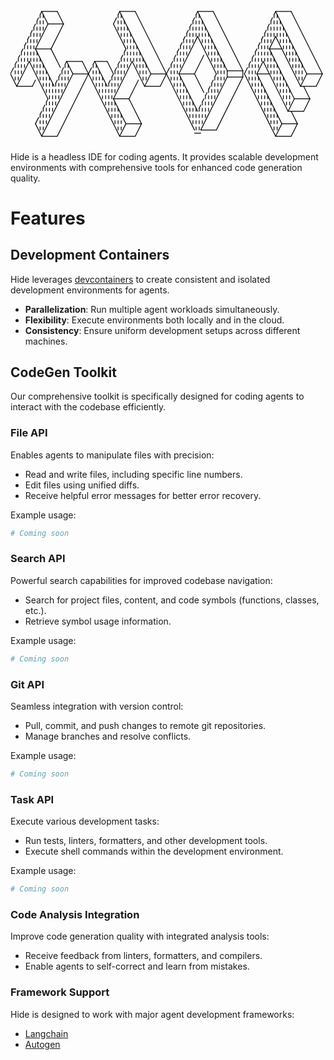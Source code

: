 <div style="display: flex; justify-content: center;">
<svg xmlns="http://www.w3.org/2000/svg" viewBox="0 0 808 352" class="svgbob">
    <style>svg { width: 100%; height: auto; } .svgbob line, .svgbob path, .svgbob circle, .svgbob rect, .svgbob polygon { stroke:
        black; stroke-width: 2; stroke-opacity: 1; fill-opacity: 1; stroke-linecap: round;
        stroke-linejoin: miter; } .svgbob text { white-space: pre; fill: black; font-family: Iosevka
        Fixed, monospace; font-size: 14px; } .svgbob rect.backdrop { stroke: none; fill: white; }
        .svgbob .broken { stroke-dasharray: 8; } .svgbob .filled { fill: black; } .svgbob .bg_filled
        { fill: white; stroke-width: 1; } .svgbob .nofill { fill: white; } .svgbob .end_marked_arrow
        { marker-end: url(#arrow); } .svgbob .start_marked_arrow { marker-start: url(#arrow); }
        .svgbob .end_marked_diamond { marker-end: url(#diamond); } .svgbob .start_marked_diamond {
        marker-start: url(#diamond); } .svgbob .end_marked_circle { marker-end: url(#circle); }
        .svgbob .start_marked_circle { marker-start: url(#circle); } .svgbob .end_marked_open_circle
        { marker-end: url(#open_circle); } .svgbob .start_marked_open_circle { marker-start:
        url(#open_circle); } .svgbob .end_marked_big_open_circle { marker-end:
        url(#big_open_circle); } .svgbob .start_marked_big_open_circle { marker-start:
        url(#big_open_circle); }<!--separator--></style>
    <defs>
        <marker id="arrow" viewBox="-2 -2 8 8" refX="4" refY="2" markerWidth="7" markerHeight="7"
            orient="auto-start-reverse">
            <polygon points="0,0 0,4 4,2 0,0"></polygon>
        </marker>
        <marker id="diamond" viewBox="-2 -2 8 8" refX="4" refY="2" markerWidth="7" markerHeight="7"
            orient="auto-start-reverse">
            <polygon points="0,2 2,0 4,2 2,4 0,2"></polygon>
        </marker>
        <marker id="circle" viewBox="0 0 8 8" refX="4" refY="4" markerWidth="7" markerHeight="7"
            orient="auto-start-reverse">
            <circle cx="4" cy="4" r="2" class="filled"></circle>
        </marker>
        <marker id="open_circle" viewBox="0 0 8 8" refX="4" refY="4" markerWidth="7"
            markerHeight="7" orient="auto-start-reverse">
            <circle cx="4" cy="4" r="2" class="bg_filled"></circle>
        </marker>
        <marker id="big_open_circle" viewBox="0 0 8 8" refX="4" refY="4" markerWidth="7"
            markerHeight="7" orient="auto-start-reverse">
            <circle cx="4" cy="4" r="3" class="bg_filled"></circle>
        </marker>
    </defs>
    <line x1="556" y1="184" x2="596" y2="184" class="solid"></line>
    <line x1="472" y1="328" x2="488" y2="328" class="solid"></line>
    <g>
        <line x1="80" y1="16" x2="120" y2="16" class="solid"></line>
        <line x1="80" y1="16" x2="76" y2="24" class="solid"></line>
        <line x1="76" y1="24" x2="76" y2="80" class="broken"></line>
        <line x1="80" y1="16" x2="96" y2="48" class="solid"></line>
        <line x1="84" y1="24" x2="84" y2="64" class="broken"></line>
        <line x1="120" y1="16" x2="136" y2="48" class="solid"></line>
        <line x1="96" y1="48" x2="136" y2="48" class="solid"></line>
        <line x1="96" y1="48" x2="64" y2="112" class="solid"></line>
        <line x1="136" y1="48" x2="104" y2="112" class="solid"></line>
        <line x1="64" y1="112" x2="104" y2="112" class="solid"></line>
        <line x1="64" y1="112" x2="112" y2="208" class="solid"></line>
        <line x1="68" y1="120" x2="68" y2="176" class="broken"></line>
        <line x1="104" y1="112" x2="128" y2="160" class="solid"></line>
        <line x1="76" y1="136" x2="76" y2="192" class="broken"></line>
        <line x1="84" y1="152" x2="84" y2="208" class="broken"></line>
        <line x1="92" y1="168" x2="92" y2="224" class="broken"></line>
        <line x1="100" y1="184" x2="100" y2="288" class="broken"></line>
        <line x1="108" y1="200" x2="108" y2="272" class="broken"></line>
    </g>
    <g>
        <line x1="280" y1="16" x2="320" y2="16" class="solid"></line>
        <line x1="280" y1="16" x2="276" y2="24" class="solid"></line>
        <line x1="276" y1="24" x2="276" y2="64" class="broken"></line>
        <line x1="280" y1="16" x2="348" y2="152" class="solid"></line>
        <line x1="284" y1="24" x2="284" y2="80" class="broken"></line>
        <line x1="320" y1="16" x2="448" y2="272" class="solid"></line>
        <line x1="292" y1="40" x2="292" y2="96" class="broken"></line>
        <line x1="300" y1="56" x2="300" y2="160" class="broken"></line>
        <line x1="308" y1="72" x2="308" y2="144" class="broken"></line>
        <line x1="316" y1="88" x2="316" y2="144" class="broken"></line>
        <line x1="324" y1="104" x2="324" y2="160" class="broken"></line>
        <line x1="332" y1="120" x2="332" y2="176" class="broken"></line>
        <line x1="340" y1="136" x2="340" y2="192" class="broken"></line>
        <line x1="344" y1="144" x2="360" y2="176" class="solid"></line>
        <line x1="348" y1="152" x2="348" y2="192" class="broken"></line>
        <line x1="360" y1="176" x2="400" y2="176" class="solid"></line>
        <line x1="408" y1="160" x2="384" y2="208" class="solid"></line>
        <line x1="448" y1="272" x2="472" y2="320" class="solid"></line>
        <line x1="312" y1="144" x2="264" y2="240" class="solid"></line>
        <line x1="312" y1="144" x2="344" y2="208" class="solid"></line>
        <line x1="360" y1="176" x2="344" y2="208" class="solid"></line>
        <line x1="344" y1="208" x2="384" y2="208" class="solid"></line>
        <line x1="144" y1="144" x2="184" y2="144" class="solid"></line>
        <line x1="144" y1="144" x2="140" y2="152" class="solid"></line>
        <line x1="140" y1="152" x2="140" y2="208" class="broken"></line>
        <line x1="144" y1="144" x2="160" y2="176" class="solid"></line>
        <line x1="148" y1="152" x2="148" y2="192" class="broken"></line>
        <line x1="184" y1="144" x2="248" y2="272" class="solid"></line>
        <line x1="160" y1="176" x2="200" y2="176" class="solid"></line>
        <line x1="208" y1="160" x2="120" y2="336" class="solid"></line>
        <line x1="160" y1="176" x2="96" y2="304" class="solid"></line>
        <line x1="248" y1="272" x2="280" y2="336" class="solid"></line>
        <line x1="328" y1="192" x2="304" y2="240" class="solid"></line>
        <line x1="264" y1="240" x2="304" y2="240" class="solid"></line>
        <line x1="264" y1="240" x2="296" y2="304" class="solid"></line>
        <line x1="268" y1="248" x2="268" y2="304" class="broken"></line>
        <line x1="304" y1="240" x2="336" y2="304" class="solid"></line>
        <line x1="276" y1="264" x2="276" y2="320" class="broken"></line>
        <line x1="284" y1="280" x2="284" y2="320" class="broken"></line>
        <line x1="296" y1="304" x2="336" y2="304" class="solid"></line>
        <line x1="296" y1="304" x2="280" y2="336" class="solid"></line>
        <line x1="336" y1="304" x2="320" y2="336" class="solid"></line>
        <line x1="280" y1="336" x2="320" y2="336" class="solid"></line>
        <line x1="72" y1="288" x2="64" y2="304" class="solid"></line>
        <line x1="64" y1="304" x2="80" y2="336" class="solid"></line>
        <line x1="96" y1="304" x2="80" y2="336" class="solid"></line>
        <line x1="80" y1="336" x2="120" y2="336" class="solid"></line>
    </g>
    <g>
        <line x1="480" y1="16" x2="520" y2="16" class="solid"></line>
        <line x1="480" y1="16" x2="476" y2="24" class="solid"></line>
        <line x1="476" y1="24" x2="476" y2="80" class="broken"></line>
        <line x1="480" y1="16" x2="548" y2="152" class="solid"></line>
        <line x1="484" y1="24" x2="484" y2="80" class="broken"></line>
        <line x1="520" y1="16" x2="584" y2="144" class="solid"></line>
        <line x1="492" y1="40" x2="492" y2="96" class="broken"></line>
        <line x1="500" y1="56" x2="500" y2="112" class="broken"></line>
        <line x1="508" y1="72" x2="508" y2="128" class="broken"></line>
        <line x1="516" y1="88" x2="516" y2="144" class="broken"></line>
        <line x1="524" y1="104" x2="524" y2="160" class="broken"></line>
        <line x1="532" y1="120" x2="532" y2="224" class="broken"></line>
        <line x1="540" y1="136" x2="540" y2="208" class="broken"></line>
        <line x1="544" y1="144" x2="556" y2="168" class="solid"></line>
        <line x1="548" y1="152" x2="548" y2="192" class="broken"></line>
        <line x1="556" y1="168" x2="596" y2="168" class="solid"></line>
        <line x1="584" y1="144" x2="596" y2="168" class="solid"></line>
    </g>
    <g>
        <line x1="680" y1="16" x2="720" y2="16" class="solid"></line>
        <line x1="680" y1="16" x2="676" y2="24" class="solid"></line>
        <line x1="676" y1="24" x2="676" y2="80" class="broken"></line>
        <line x1="680" y1="16" x2="748" y2="152" class="solid"></line>
        <line x1="684" y1="24" x2="684" y2="80" class="broken"></line>
        <line x1="720" y1="16" x2="784" y2="144" class="solid"></line>
        <line x1="692" y1="40" x2="692" y2="96" class="broken"></line>
        <line x1="700" y1="56" x2="700" y2="112" class="broken"></line>
        <line x1="708" y1="72" x2="708" y2="128" class="broken"></line>
        <line x1="716" y1="88" x2="716" y2="144" class="broken"></line>
        <line x1="724" y1="104" x2="724" y2="160" class="broken"></line>
        <line x1="732" y1="120" x2="732" y2="176" class="broken"></line>
        <line x1="740" y1="136" x2="740" y2="192" class="broken"></line>
        <line x1="744" y1="144" x2="760" y2="176" class="solid"></line>
        <line x1="748" y1="152" x2="748" y2="192" class="broken"></line>
        <line x1="784" y1="144" x2="800" y2="176" class="solid"></line>
        <line x1="760" y1="176" x2="800" y2="176" class="solid"></line>
        <line x1="800" y1="176" x2="784" y2="208" class="solid"></line>
        <line x1="680" y1="80" x2="664" y2="112" class="solid"></line>
        <line x1="680" y1="80" x2="744" y2="208" class="solid"></line>
        <line x1="664" y1="112" x2="696" y2="112" class="solid"></line>
        <line x1="664" y1="112" x2="728" y2="240" class="solid"></line>
        <line x1="668" y1="120" x2="668" y2="176" class="broken"></line>
        <line x1="676" y1="136" x2="676" y2="192" class="broken"></line>
        <line x1="684" y1="152" x2="684" y2="208" class="broken"></line>
        <line x1="692" y1="168" x2="692" y2="224" class="broken"></line>
        <line x1="700" y1="184" x2="700" y2="240" class="broken"></line>
        <line x1="760" y1="176" x2="744" y2="208" class="solid"></line>
        <line x1="708" y1="200" x2="708" y2="256" class="broken"></line>
        <line x1="744" y1="208" x2="784" y2="208" class="solid"></line>
        <line x1="716" y1="216" x2="716" y2="256" class="broken"></line>
        <line x1="752" y1="208" x2="768" y2="240" class="solid"></line>
        <line x1="728" y1="240" x2="768" y2="240" class="solid"></line>
        <line x1="768" y1="240" x2="752" y2="272" class="solid"></line>
        <line x1="648" y1="144" x2="632" y2="176" class="solid"></line>
        <line x1="648" y1="144" x2="712" y2="272" class="solid"></line>
        <line x1="632" y1="176" x2="664" y2="176" class="solid"></line>
        <line x1="632" y1="176" x2="696" y2="304" class="solid"></line>
        <line x1="636" y1="184" x2="636" y2="240" class="broken"></line>
        <line x1="644" y1="200" x2="644" y2="256" class="broken"></line>
        <line x1="652" y1="216" x2="652" y2="272" class="broken"></line>
        <line x1="660" y1="232" x2="660" y2="288" class="broken"></line>
        <line x1="668" y1="248" x2="668" y2="304" class="broken"></line>
        <line x1="728" y1="240" x2="712" y2="272" class="solid"></line>
        <line x1="676" y1="264" x2="676" y2="320" class="broken"></line>
        <line x1="712" y1="272" x2="752" y2="272" class="solid"></line>
        <line x1="684" y1="280" x2="684" y2="320" class="broken"></line>
        <line x1="720" y1="272" x2="736" y2="304" class="solid"></line>
        <line x1="696" y1="304" x2="736" y2="304" class="solid"></line>
        <line x1="736" y1="304" x2="720" y2="336" class="solid"></line>
        <line x1="600" y1="176" x2="664" y2="304" class="solid"></line>
        <line x1="608" y1="160" x2="600" y2="176" class="solid"></line>
        <line x1="664" y1="304" x2="680" y2="336" class="solid"></line>
        <line x1="696" y1="304" x2="680" y2="336" class="solid"></line>
        <line x1="680" y1="336" x2="720" y2="336" class="solid"></line>
    </g>
    <g>
        <line x1="72" y1="32" x2="68" y2="40" class="solid"></line>
        <line x1="68" y1="40" x2="68" y2="96" class="broken"></line>
    </g>
    <g>
        <line x1="272" y1="32" x2="264" y2="48" class="solid"></line>
        <line x1="264" y1="48" x2="296" y2="112" class="solid"></line>
        <line x1="296" y1="112" x2="292" y2="120" class="solid"></line>
        <line x1="292" y1="120" x2="292" y2="176" class="broken"></line>
    </g>
    <g>
        <line x1="472" y1="32" x2="468" y2="40" class="solid"></line>
        <line x1="468" y1="40" x2="468" y2="96" class="broken"></line>
    </g>
    <g>
        <line x1="672" y1="32" x2="668" y2="40" class="solid"></line>
        <line x1="668" y1="40" x2="668" y2="96" class="broken"></line>
    </g>
    <g>
        <line x1="64" y1="48" x2="60" y2="56" class="solid"></line>
        <line x1="60" y1="56" x2="60" y2="160" class="broken"></line>
    </g>
    <g>
        <line x1="464" y1="48" x2="460" y2="56" class="solid"></line>
        <line x1="460" y1="56" x2="460" y2="112" class="broken"></line>
    </g>
    <g>
        <line x1="664" y1="48" x2="660" y2="56" class="solid"></line>
        <line x1="660" y1="56" x2="660" y2="160" class="broken"></line>
    </g>
    <g>
        <line x1="56" y1="64" x2="52" y2="72" class="solid"></line>
        <line x1="52" y1="72" x2="52" y2="144" class="broken"></line>
    </g>
    <g>
        <line x1="456" y1="64" x2="452" y2="72" class="solid"></line>
        <line x1="452" y1="72" x2="452" y2="128" class="broken"></line>
    </g>
    <g>
        <line x1="656" y1="64" x2="652" y2="72" class="solid"></line>
        <line x1="652" y1="72" x2="652" y2="144" class="broken"></line>
    </g>
    <g>
        <line x1="48" y1="80" x2="44" y2="88" class="solid"></line>
        <line x1="44" y1="88" x2="44" y2="144" class="broken"></line>
    </g>
    <g>
        <line x1="448" y1="80" x2="444" y2="88" class="solid"></line>
        <line x1="444" y1="88" x2="444" y2="144" class="broken"></line>
    </g>
    <g>
        <line x1="480" y1="80" x2="432" y2="176" class="solid"></line>
        <line x1="480" y1="80" x2="528" y2="176" class="solid"></line>
        <line x1="528" y1="176" x2="524" y2="184" class="solid"></line>
        <line x1="524" y1="184" x2="524" y2="240" class="broken"></line>
        <line x1="496" y1="128" x2="472" y2="176" class="solid"></line>
        <line x1="432" y1="176" x2="472" y2="176" class="solid"></line>
        <line x1="432" y1="176" x2="480" y2="272" class="solid"></line>
        <line x1="436" y1="184" x2="436" y2="240" class="broken"></line>
        <line x1="472" y1="176" x2="496" y2="224" class="solid"></line>
        <line x1="444" y1="200" x2="444" y2="256" class="broken"></line>
        <line x1="452" y1="216" x2="452" y2="272" class="broken"></line>
        <line x1="460" y1="232" x2="460" y2="288" class="broken"></line>
        <line x1="468" y1="248" x2="468" y2="304" class="broken"></line>
        <line x1="476" y1="264" x2="476" y2="320" class="broken"></line>
    </g>
    <g>
        <line x1="648" y1="80" x2="644" y2="88" class="solid"></line>
        <line x1="644" y1="88" x2="644" y2="144" class="broken"></line>
    </g>
    <g>
        <line x1="40" y1="96" x2="36" y2="104" class="solid"></line>
        <line x1="36" y1="104" x2="36" y2="160" class="broken"></line>
    </g>
    <g>
        <line x1="440" y1="96" x2="436" y2="104" class="solid"></line>
        <line x1="436" y1="104" x2="436" y2="160" class="broken"></line>
    </g>
    <g>
        <line x1="640" y1="96" x2="636" y2="104" class="solid"></line>
        <line x1="636" y1="104" x2="636" y2="160" class="broken"></line>
    </g>
    <g>
        <line x1="32" y1="112" x2="28" y2="120" class="solid"></line>
        <line x1="28" y1="120" x2="28" y2="176" class="broken"></line>
    </g>
    <g>
        <line x1="432" y1="112" x2="428" y2="120" class="solid"></line>
        <line x1="428" y1="120" x2="428" y2="224" class="broken"></line>
    </g>
    <g>
        <line x1="632" y1="112" x2="628" y2="120" class="solid"></line>
        <line x1="628" y1="120" x2="628" y2="224" class="broken"></line>
    </g>
    <g>
        <line x1="24" y1="128" x2="20" y2="136" class="solid"></line>
        <line x1="20" y1="136" x2="20" y2="192" class="broken"></line>
    </g>
    <g>
        <line x1="216" y1="144" x2="248" y2="144" class="solid"></line>
        <line x1="216" y1="144" x2="212" y2="152" class="solid"></line>
        <line x1="212" y1="152" x2="212" y2="192" class="broken"></line>
        <line x1="216" y1="144" x2="248" y2="208" class="solid"></line>
        <line x1="220" y1="152" x2="220" y2="208" class="broken"></line>
        <line x1="248" y1="144" x2="264" y2="176" class="solid"></line>
        <line x1="228" y1="168" x2="228" y2="224" class="broken"></line>
        <line x1="236" y1="184" x2="236" y2="240" class="broken"></line>
        <line x1="264" y1="176" x2="260" y2="184" class="solid"></line>
        <line x1="260" y1="184" x2="260" y2="288" class="broken"></line>
        <line x1="244" y1="200" x2="244" y2="256" class="broken"></line>
    </g>
    <g>
        <line x1="288" y1="128" x2="284" y2="136" class="solid"></line>
        <line x1="284" y1="136" x2="284" y2="192" class="broken"></line>
    </g>
    <g>
        <line x1="424" y1="128" x2="420" y2="136" class="solid"></line>
        <line x1="420" y1="136" x2="420" y2="208" class="broken"></line>
    </g>
    <g>
        <line x1="624" y1="128" x2="620" y2="136" class="solid"></line>
        <line x1="620" y1="136" x2="620" y2="208" class="broken"></line>
    </g>
    <g>
        <line x1="16" y1="144" x2="12" y2="152" class="solid"></line>
        <line x1="12" y1="152" x2="12" y2="192" class="broken"></line>
    </g>
    <g>
        <line x1="48" y1="144" x2="16" y2="208" class="solid"></line>
        <line x1="48" y1="144" x2="96" y2="240" class="solid"></line>
        <line x1="96" y1="240" x2="92" y2="248" class="solid"></line>
        <line x1="92" y1="248" x2="92" y2="304" class="broken"></line>
        <line x1="8" y1="160" x2="0" y2="176" class="solid"></line>
        <line x1="0" y1="176" x2="16" y2="208" class="solid"></line>
        <line x1="16" y1="208" x2="56" y2="208" class="solid"></line>
        <line x1="64" y1="192" x2="56" y2="208" class="solid"></line>
    </g>
    <g>
        <line x1="280" y1="144" x2="276" y2="152" class="solid"></line>
        <line x1="276" y1="152" x2="276" y2="208" class="broken"></line>
    </g>
    <g>
        <line x1="416" y1="144" x2="412" y2="152" class="solid"></line>
        <line x1="412" y1="152" x2="412" y2="192" class="broken"></line>
    </g>
    <g>
        <line x1="616" y1="144" x2="612" y2="152" class="solid"></line>
        <line x1="612" y1="152" x2="612" y2="192" class="broken"></line>
    </g>
    <g>
        <line x1="136" y1="160" x2="132" y2="168" class="solid"></line>
        <line x1="132" y1="168" x2="132" y2="224" class="broken"></line>
    </g>
    <g>
        <line x1="272" y1="160" x2="268" y2="168" class="solid"></line>
        <line x1="268" y1="168" x2="268" y2="224" class="broken"></line>
    </g>
    <g>
        <line x1="128" y1="176" x2="124" y2="184" class="solid"></line>
        <line x1="124" y1="184" x2="124" y2="240" class="broken"></line>
    </g>
    <g>
        <line x1="556" y1="168" x2="556" y2="184" class="solid"></line>
        <line x1="556" y1="184" x2="488" y2="320" class="solid"></line>
        <line x1="596" y1="168" x2="596" y2="184" class="solid"></line>
        <line x1="596" y1="184" x2="528" y2="320" class="solid"></line>
        <line x1="488" y1="320" x2="528" y2="320" class="solid"></line>
    </g>
    <g>
        <line x1="120" y1="192" x2="116" y2="200" class="solid"></line>
        <line x1="116" y1="200" x2="116" y2="256" class="broken"></line>
    </g>
    <g>
        <line x1="256" y1="192" x2="252" y2="200" class="solid"></line>
        <line x1="252" y1="200" x2="252" y2="272" class="broken"></line>
    </g>
    <g>
        <line x1="520" y1="192" x2="516" y2="200" class="solid"></line>
        <line x1="516" y1="200" x2="516" y2="256" class="broken"></line>
    </g>
    <g>
        <line x1="512" y1="208" x2="508" y2="216" class="solid"></line>
        <line x1="508" y1="216" x2="508" y2="272" class="broken"></line>
    </g>
    <g>
        <line x1="504" y1="224" x2="500" y2="232" class="solid"></line>
        <line x1="500" y1="232" x2="500" y2="288" class="broken"></line>
    </g>
    <g>
        <line x1="496" y1="240" x2="492" y2="248" class="solid"></line>
        <line x1="492" y1="248" x2="492" y2="304" class="broken"></line>
    </g>
    <g>
        <line x1="88" y1="256" x2="84" y2="264" class="solid"></line>
        <line x1="84" y1="264" x2="84" y2="320" class="broken"></line>
    </g>
    <g>
        <line x1="488" y1="256" x2="484" y2="264" class="solid"></line>
        <line x1="484" y1="264" x2="484" y2="320" class="broken"></line>
    </g>
    <g>
        <line x1="80" y1="272" x2="76" y2="280" class="solid"></line>
        <line x1="76" y1="280" x2="76" y2="320" class="broken"></line>
    </g>
</svg>
</div>

Hide is a headless IDE for coding agents. It provides scalable development environments with comprehensive tools for enhanced code generation quality.

# Features

## Development Containers

Hide leverages [devcontainers](https://containers.dev/) to create consistent and isolated development environments for agents.

- **Parallelization**: Run multiple agent workloads simultaneously.
- **Flexibility**: Execute environments both locally and in the cloud.
- **Consistency**: Ensure uniform development setups across different machines.

## CodeGen Toolkit

Our comprehensive toolkit is specifically designed for coding agents to interact with the codebase efficiently.

### File API

Enables agents to manipulate files with precision:

- Read and write files, including specific line numbers.
- Edit files using unified diffs.
- Receive helpful error messages for better error recovery.

Example usage:
```python
# Coming soon
```

### Search API

Powerful search capabilities for improved codebase navigation:

- Search for project files, content, and code symbols (functions, classes, etc.).
- Retrieve symbol usage information.

Example usage:
```python
# Coming soon
```

### Git API

Seamless integration with version control:

- Pull, commit, and push changes to remote git repositories.
- Manage branches and resolve conflicts.

Example usage:
```python
# Coming soon
```

### Task API

Execute various development tasks:

- Run tests, linters, formatters, and other development tools.
- Execute shell commands within the development environment.

Example usage:
```python
# Coming soon
```

### Code Analysis Integration

Improve code generation quality with integrated analysis tools:

- Receive feedback from linters, formatters, and compilers.
- Enable agents to self-correct and learn from mistakes.

### Framework Support

Hide is designed to work with major agent development frameworks:

- [Langchain](https://www.langchain.com/)
- [Autogen](https://microsoft.github.io/autogen/)

